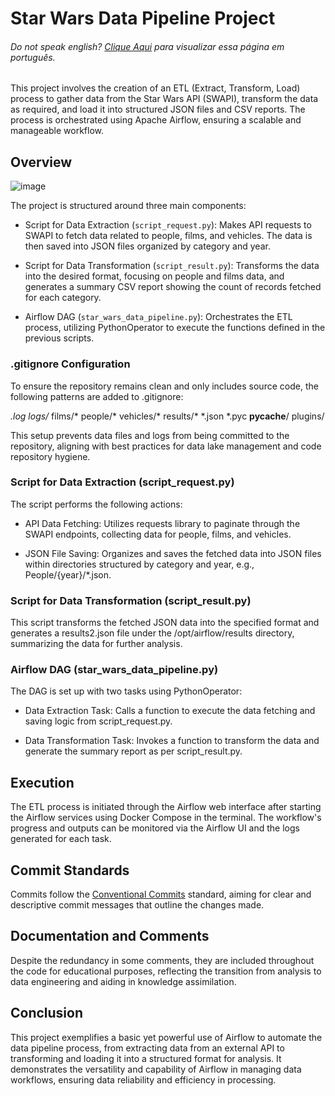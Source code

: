 # Star Wars Data Pipeline Project

<h6>Do not speak english? <a href="https://github.com/ivanDourado/case-fake-store/blob/master/README.md">Clique Aqui</a> para visualizar essa página em português.</h6>

This project involves the creation of an ETL (Extract, Transform, Load) process to gather data from the Star Wars API (SWAPI), transform the data as required, and load it into structured JSON files and CSV reports. The process is orchestrated using Apache Airflow, ensuring a scalable and manageable workflow.

## Overview

![image](https://github.com/ivanDourado/star_wars/assets/85656465/132efe60-2854-4bb5-a058-2ff4011c619f)


The project is structured around three main components:

- Script for Data Extraction (`script_request.py`): Makes API requests to SWAPI to fetch data related to people, films, and vehicles. The data is then saved into JSON files organized by category and year.
  
- Script for Data Transformation (`script_result.py`): Transforms the data into the desired format, focusing on people and films data, and generates a summary CSV report showing the count of records fetched for each category.

- Airflow DAG (`star_wars_data_pipeline.py`): Orchestrates the ETL process, utilizing PythonOperator to execute the functions defined in the previous scripts.

### .gitignore Configuration

To ensure the repository remains clean and only includes source code, the following patterns are added to .gitignore:

*.log
logs/*
films/*
people/*
vehicles/*
results/*
*.json
*.pyc
__pycache__/
plugins/

This setup prevents data files and logs from being committed to the repository, aligning with best practices for data lake management and code repository hygiene.

### Script for Data Extraction (script_request.py)

The script performs the following actions:

- API Data Fetching: Utilizes requests library to paginate through the SWAPI endpoints, collecting data for people, films, and vehicles.
  
- JSON File Saving: Organizes and saves the fetched data into JSON files within directories structured by category and year, e.g., People/{year}/*.json.

### Script for Data Transformation (script_result.py)

This script transforms the fetched JSON data into the specified format and generates a results2.json file under the /opt/airflow/results directory, summarizing the data for further analysis.

### Airflow DAG (star_wars_data_pipeline.py)

The DAG is set up with two tasks using PythonOperator:

- Data Extraction Task: Calls a function to execute the data fetching and saving logic from script_request.py.

- Data Transformation Task: Invokes a function to transform the data and generate the summary report as per script_result.py.

## Execution

The ETL process is initiated through the Airflow web interface after starting the Airflow services using Docker Compose in the terminal. The workflow's progress and outputs can be monitored via the Airflow UI and the logs generated for each task.

## Commit Standards

Commits follow the [Conventional Commits](https://www.conventionalcommits.org/en/v1.0.0-beta.2/) standard, aiming for clear and descriptive commit messages that outline the changes made.

## Documentation and Comments

Despite the redundancy in some comments, they are included throughout the code for educational purposes, reflecting the transition from analysis to data engineering and aiding in knowledge assimilation.

## Conclusion

This project exemplifies a basic yet powerful use of Airflow to automate the data pipeline process, from extracting data from an external API to transforming and loading it into a structured format for analysis. It demonstrates the versatility and capability of Airflow in managing data workflows, ensuring data reliability and efficiency in processing.
